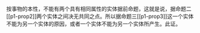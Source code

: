 按事物的本性，不能有两个具有相同属性的实体据前命题，这就是说，据命题二[[p1-prop2]]两个实体之间决无共同之点。所以据命题三[[p1-prop3]]这一个实体不能为另一个实体的原因，或者一个实体不能为另一个实体所产生。此证。